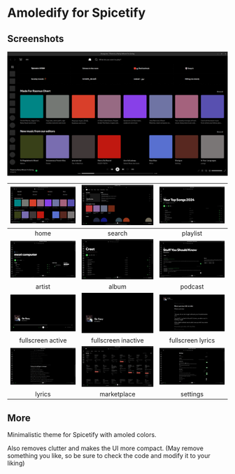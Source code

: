 # Amoledify for Spicetify

## Screenshots

![home](screenshots/home.png)

| ![home](screenshots/home.png) | ![search](screenshots/search.png) | ![library](screenshots/playlist.png) |
| :---: | :---: | :---: |
| home | search | playlist |
| ![artist](screenshots/artist.png) | ![album](screenshots/album.png) | ![podcast](screenshots/podcast.png) |
| artist | album | podcast |
| ![fullscreen-active](screenshots/fullscreen-active.png) | ![fullscreen-inactive](screenshots/fullscreen-inactive.png) | ![fullscreen-lyrics](screenshots/fullscreen-lyrics.png) |
| fullscreen active | fullscreen inactive | fullscreen lyrics |
| ![lyrics](screenshots/lyrics.png) | ![marketplace](screenshots/marketplace.png) | ![settings](screenshots/settings.png) |
| lyrics | marketplace | settings |

## More

Minimalistic theme for Spicetify with amoled colors.

Also removes clutter and makes the UI more compact. (May remove something you like, so be sure to check the code and modify it to your liking)

